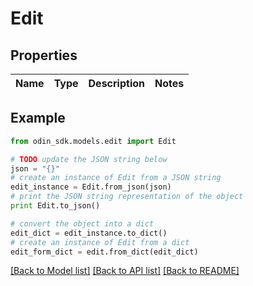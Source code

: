 # Edit


## Properties

Name | Type | Description | Notes
------------ | ------------- | ------------- | -------------

## Example

```python
from odin_sdk.models.edit import Edit

# TODO update the JSON string below
json = "{}"
# create an instance of Edit from a JSON string
edit_instance = Edit.from_json(json)
# print the JSON string representation of the object
print Edit.to_json()

# convert the object into a dict
edit_dict = edit_instance.to_dict()
# create an instance of Edit from a dict
edit_form_dict = edit.from_dict(edit_dict)
```
[[Back to Model list]](../README.md#documentation-for-models) [[Back to API list]](../README.md#documentation-for-api-endpoints) [[Back to README]](../README.md)


